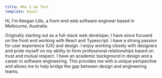 ```yaml
title: Who I am Test
template: basic
```
Hi, I'm Keegan Lillo, a front-end web software engineer based in Melbourne,
Australia.

Originally starting out as a full-stack web developer, I have since focused on
the front end working with React and Typescript. I have a strong passion for
user experience (UX) and design. I enjoy working closely with designers and
pride myself on my ability to form professional relationships based on trust and
mutual respect. I have an academic background in design and a career in software
engineering. This provides me with a unique perspective and allows me to help
bridge the gap between design and engineering teams.